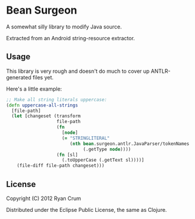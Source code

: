 # Bean Surgeon

A somewhat silly library to modify Java source.

Extracted from an Android string-resource extractor.

## Usage

This library is very rough and doesn't do much to cover up ANTLR-generated files yet.

Here's a little example:

```clojure
;; Make all string literals uppercase:
(defn uppercase-all-strings
  [file-path]
  (let [changeset (transform
                   file-path
                   (fn
                     [node]
                     (= "STRINGLITERAL"
                        (nth bean.surgeon.antlr.JavaParser/tokenNames
                             (.getType node))))
                   (fn [sl]
                     (.toUpperCase (.getText sl))))]
    (file-diff file-path changeset)))
```

## License

Copyright (C) 2012 Ryan Crum

Distributed under the Eclipse Public License, the same as Clojure.
